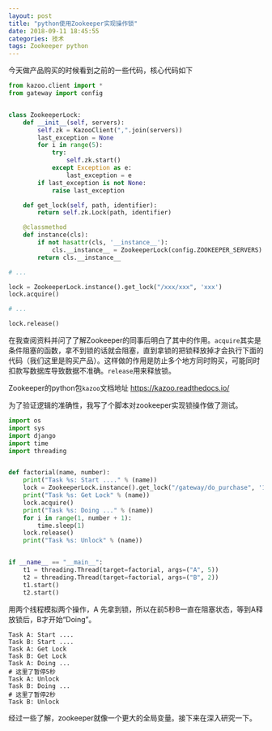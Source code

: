 ```yaml
---
layout: post
title: "python使用Zookeeper实现操作锁"
date: 2018-09-11 18:45:55
categories: 技术
tags: Zookeeper python
---
```


今天做产品购买的时候看到之前的一些代码，核心代码如下

```python
from kazoo.client import *
from gateway import config


class ZookeeperLock:
    def __init__(self, servers):
        self.zk = KazooClient(",".join(servers))
        last_exception = None
        for i in range(5):
            try:
                self.zk.start()
            except Exception as e:
                last_exception = e
        if last_exception is not None:
            raise last_exception

    def get_lock(self, path, identifier):
        return self.zk.Lock(path, identifier)

    @classmethod
    def instance(cls):
        if not hasattr(cls, '__instance__'):
            cls.__instance__ = ZookeeperLock(config.ZOOKEEPER_SERVERS)
        return cls.__instance__

# ...

lock = ZookeeperLock.instance().get_lock("/xxx/xxx", 'xxx')
lock.acquire()

# ...

lock.release()
```

在我查阅资料并问了了解Zookeeper的同事后明白了其中的作用。`acquire`其实是条件阻塞的函数，拿不到锁的话就会阻塞，直到拿锁的把锁释放掉才会执行下面的代码（我们这里是购买产品）。这样做的作用是防止多个地方同时购买，可能同时扣款写数据库导致数据不准确。`release`用来释放锁。

Zookeeper的python包`kazoo`文档地址 https://kazoo.readthedocs.io/

为了验证逻辑的准确性，我写了个脚本对zookeeper实现锁操作做了测试。

```python
import os
import sys
import django
import time
import threading


def factorial(name, number):
    print("Task %s: Start ...." % (name))
    lock = ZookeeperLock.instance().get_lock("/gateway/do_purchase", '123123')
    print("Task %s: Get Lock" % (name))
    lock.acquire()
    print("Task %s: Doing ..." % (name))
    for i in range(1, number + 1):
        time.sleep(1)
    lock.release()
    print("Task %s: Unlock" % (name))


if __name__ == "__main__":
    t1 = threading.Thread(target=factorial, args=("A", 5))
    t2 = threading.Thread(target=factorial, args=("B", 2))
    t1.start()
    t2.start()
```

用两个线程模拟两个操作，A 先拿到锁，所以在前5秒B一直在阻塞状态，等到A释放锁后，B才开始“Doing”。

```log
Task A: Start ....
Task B: Start ....
Task A: Get Lock
Task B: Get Lock
Task A: Doing ...
# 这里了暂停5秒
Task A: Unlock
Task B: Doing ...
# 这里了暂停2秒
Task B: Unlock
```

经过一些了解，zookeeper就像一个更大的全局变量。接下来在深入研究一下。
